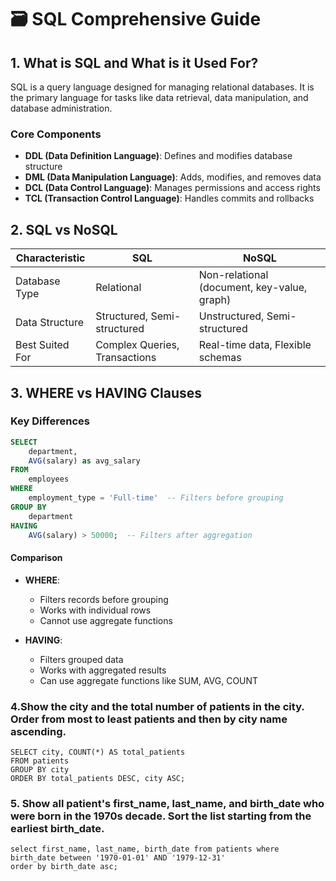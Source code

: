 # 🗃️ SQL Comprehensive Guide

## 1. What is SQL and What is it Used For?

SQL is a query language designed for managing relational databases. It is the primary language for tasks like data retrieval, data manipulation, and database administration.

### Core Components

- **DDL (Data Definition Language)**: Defines and modifies database structure
- **DML (Data Manipulation Language)**: Adds, modifies, and removes data
- **DCL (Data Control Language)**: Manages permissions and access rights
- **TCL (Transaction Control Language)**: Handles commits and rollbacks

## 2. SQL vs NoSQL

| Characteristic | SQL | NoSQL |
|---------------|-----|-------|
| Database Type | Relational | Non-relational (document, key-value, graph) |
| Data Structure | Structured, Semi-structured | Unstructured, Semi-structured |
| Best Suited For | Complex Queries, Transactions | Real-time data, Flexible schemas |

## 3. WHERE vs HAVING Clauses

### Key Differences

```sql
SELECT 
    department, 
    AVG(salary) as avg_salary
FROM 
    employees
WHERE 
    employment_type = 'Full-time'  -- Filters before grouping
GROUP BY 
    department
HAVING 
    AVG(salary) > 50000;  -- Filters after aggregation
```

#### Comparison
- **WHERE**: 
  - Filters records before grouping
  - Works with individual rows
  - Cannot use aggregate functions

- **HAVING**:
  - Filters grouped data
  - Works with aggregated results
  - Can use aggregate functions like SUM, AVG, COUNT


### 4.Show the city and the total number of patients in the city. Order from most to least patients and then by city name ascending.
```
SELECT city, COUNT(*) AS total_patients
FROM patients
GROUP BY city
ORDER BY total_patients DESC, city ASC;
```

### 5. Show all patient's first_name, last_name, and birth_date who were born in the 1970s decade. Sort the list starting from the earliest birth_date.

```
select first_name, last_name, birth_date from patients where birth_date between '1970-01-01' AND '1979-12-31'
order by birth_date asc;
```



